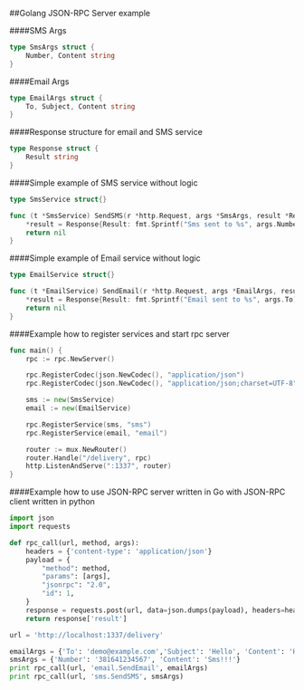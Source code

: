 ##Golang JSON-RPC Server example

####SMS Args
```go
type SmsArgs struct {
	Number, Content string
}
```

####Email Args
```go
type EmailArgs struct {
	To, Subject, Content string
}
```

####Response structure for email and SMS service
```go
type Response struct {
	Result string
}
```

####Simple example of SMS service without logic
```go
type SmsService struct{}

func (t *SmsService) SendSMS(r *http.Request, args *SmsArgs, result *Response) error {
	*result = Response{Result: fmt.Sprintf("Sms sent to %s", args.Number)}
	return nil
}
```

####Simple example of Email service without logic
```go
type EmailService struct{}

func (t *EmailService) SendEmail(r *http.Request, args *EmailArgs, result *Response) error {
	*result = Response{Result: fmt.Sprintf("Email sent to %s", args.To)}
	return nil
}
```


####Example how to register services and start rpc server
```go
func main() {
	rpc := rpc.NewServer()

	rpc.RegisterCodec(json.NewCodec(), "application/json")
	rpc.RegisterCodec(json.NewCodec(), "application/json;charset=UTF-8")

	sms := new(SmsService)
	email := new(EmailService)

	rpc.RegisterService(sms, "sms")
	rpc.RegisterService(email, "email")

	router := mux.NewRouter()
	router.Handle("/delivery", rpc)
	http.ListenAndServe(":1337", router)
}
```


####Example how to use JSON-RPC server written in Go with JSON-RPC client written in python

```python
import json
import requests

def rpc_call(url, method, args):
    headers = {'content-type': 'application/json'}
    payload = {
        "method": method,
        "params": [args],
        "jsonrpc": "2.0",
        "id": 1,
    }
    response = requests.post(url, data=json.dumps(payload), headers=headers).json()
    return response['result']

url = 'http://localhost:1337/delivery'

emailArgs = {'To': 'demo@example.com','Subject': 'Hello', 'Content': 'Hi!!!'}
smsArgs = {'Number': '381641234567', 'Content': 'Sms!!!'}
print rpc_call(url, 'email.SendEmail', emailArgs)
print rpc_call(url, 'sms.SendSMS', smsArgs)

```